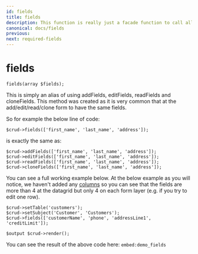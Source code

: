 ```yaml
---
id: fields
title: fields
description: This function is really just a facade function to call all the 4 functions at once: addFields, editFields, readFields and cloneFields. 
canonical: docs/fields
previous:
next: required-fields
---
```


# fields

<pre><code class="language-php">fields(array $fields);</code></pre>

This is simply an alias of using addFields, editFields, readFields and cloneFields. This method was created as it is very common that at the add/edit/read/clone form to have the same fields.

So for example the below line of code:
<pre><code class="language-php">$crud->fields(['first_name', 'last_name', 'address']);</code></pre>

is exactly the same as:
<pre><code class="language-php">$crud->addFields(['first_name', 'last_name', 'address']);
$crud->editFields(['first_name', 'last_name', 'address']);
$crud->readFields(['first_name', 'last_name', 'address']);
$crud->cloneFields(['first_name', 'last_name', 'address']);
</code></pre>

You can see a full working example below. At the below example as you will notice, we haven't added any <a href="/enterprise/api-and-function-list/columns-2">columns</a> so you can see that the fields are more than 4 at the datagrid but only 4 on each form layer (e.g. if you try to edit one row).

<pre><code class="language-php">$crud->setTable('customers');
$crud->setSubject('Customer', 'Customers');
$crud->fields(['customerName', 'phone', 'addressLine1', 'creditLimit']);

$output $crud->render();</code></pre>

You can see the result of the above code here:
`embed:demo_fields`
